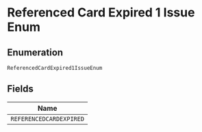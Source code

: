
# Referenced Card Expired 1 Issue Enum

## Enumeration

`ReferencedCardExpired1IssueEnum`

## Fields

| Name |
|  --- |
| `REFERENCEDCARDEXPIRED` |

